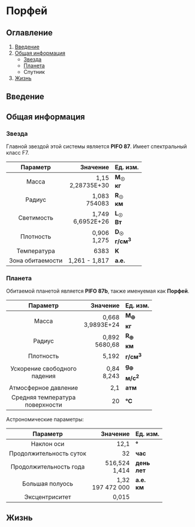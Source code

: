 # Порфей

## Оглавление

1. [Введение](#введение)
2. [Общая информация](#общая-информация)
   - [Звезда](#звезда)
   - [Планета](#планета)
   - Спутник
3. [Жизнь](#жизнь)

## Введение

## Общая информация

### Звезда

Главной звездой этой системы является **PIFO 87**. Имеет спектральный класс F7.

|     Параметр     |            Значение | Ед. изм.                                    |
| :--------------: | ------------------: | :------------------------------------------ |
|      Масса       | 1,15<br>2,28735E+30 | **M<sub>&#9737;</sub><br>кг**               |
|      Радиус      |     1,083<br>754083 | **R<sub>&#9737;</sub><br>км**               |
|    Светимость    | 1,749<br>6,6952E+26 | **L<sub>&#9737;</sub><br>Вт**               |
|    Плотность     |      0,906<br>1,275 | **D<sub>&#9737;</sub><br>г/см<sup>3</sup>** |
|   Температура    |                6383 | **K**                                       |
| Зона обитаемости |       1,261 - 1,817 | **а.е.**                                    |

### Планета

Обитаемой планетой является **PIFO 87b**, также именуемая как **Порфей**.

|              Параметр              |            Значение | Ед. изм.                                     |
| :--------------------------------: | ------------------: | :------------------------------------------- |
|               Масса                | 0,668<br>3,9893E+24 | **M<sub>&#128808;</sub><br>кг**              |
|               Радиус               |    0,892<br>5680,68 | **R<sub>&#128808;</sub><br>км**              |
|             Плотность              |               5,192 | **г/см<sup>3</sup>**                         |
|  Ускорение свободного<br>падения   |       0,84<br>8,243 | **g<sub>&#128808;</sub><br>м/с<sup>2</sup>** |
|        Атмосферное давление        |                 2,1 | **атм**                                      |
| Средняя температура<br>поверхности |                  20 | **&deg;C**                                   |

Астрономические параметры:

|        Параметр         |            Значение | Ед. изм.        |
| :---------------------: | ------------------: | :-------------- |
|       Наклон оси        |                12,1 | **&deg;**       |
| Продолжительность суток |                  32 | **час**         |
| Продолжительность года  |    516,524<br>1,414 | **день<br>лет** |
|     Большая полуось     | 1,32<br>197 472 000 | **а.е.<br>км**  |
|     Эксцентриситет      |               0,015 |                 |

## Жизнь
